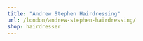 ```yaml
---
title: "Andrew Stephen Hairdressing"
url: /london/andrew-stephen-hairdressing/
shop: hairdresser
---
```

